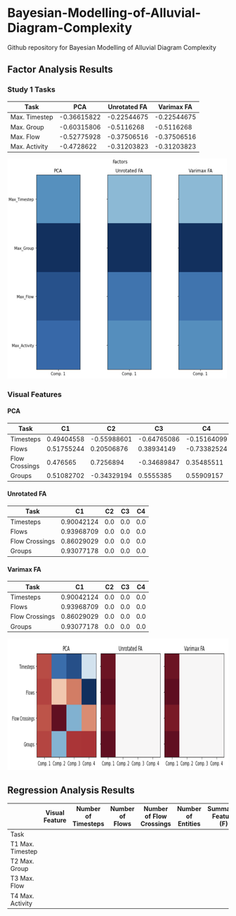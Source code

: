# Bayesian-Modelling-of-Alluvial-Diagram-Complexity
Github repository for Bayesian Modelling of Alluvial Diagram Complexity

## Factor Analysis Results

### Study 1 Tasks

| Task  | PCA | Unrotated FA | Varimax FA |
| ------------- | ------------- | ------------- | ------------- |
| Max. Timestep  | -0.36615822  | -0.22544675 | -0.22544675 |
| Max. Group  | -0.60315806  | -0.5116268 | -0.5116268 |
| Max. Flow  | -0.52775928  | -0.37506516 | -0.37506516 |
| Max. Activity  | -0.4728622  | -0.31203823 | -0.31203823 |

<img src="/images/factor_task_s1.png" width="500" height="500">

### Visual Features

#### PCA
| Task  | C1 | C2 | C3 | C4 |
| ------------- | ------------- | ------------- | ------------- | ------------- |
| Timesteps  | 0.49404558 | -0.55988601 | -0.64765086 | -0.15164099 |
| Flows  | 0.51755244 | 0.20506876 | 0.38934149 | -0.73382524 |
| Flow Crossings  | 0.476565 | 0.7256894 | -0.34689847 | 0.35485511 |
| Groups  | 0.51082702 | -0.34329194 | 0.5555385 | 0.55909157 |

#### Unrotated FA
| Task  | C1 | C2 | C3 | C4 |
| ------------- | ------------- | ------------- | ------------- | ------------- |
| Timesteps  | 0.90042124 | 0.0 | 0.0 | 0.0 |
| Flows  | 0.93968709 | 0.0 | 0.0 | 0.0 |
| Flow Crossings  | 0.86029029 | 0.0 | 0.0 | 0.0 |
| Groups  | 0.93077178 | 0.0 | 0.0 | 0.0 |

#### Varimax FA 
| Task  | C1 | C2 | C3 | C4 |
| ------------- | ------------- | ------------- | ------------- | ------------- |
| Timesteps  | 0.90042124 | 0.0 | 0.0 | 0.0 |
| Flows  | 0.93968709 | 0.0 | 0.0 | 0.0 |
| Flow Crossings  | 0.86029029 | 0.0 | 0.0 | 0.0 |
| Groups  | 0.93077178 | 0.0 | 0.0 | 0.0 |

<img src="/images/factor_feat.png" width="900" height="300">

## Regression Analysis Results

|| Visual Feature | Number of Timesteps | Number of Flows | Number of Flow Crossings | Number of Entities | Summated Feature (F) |
| ------------- | ------------- | ------------- | ------------- | ------------- | ------------- | ------------- |
| Task | ||||||
| T1 Max. Timestep | ||||||
| T2 Max. Group | ||||||
| T3 Max. Flow | ||||||
| T4 Max. Activity | ||||||




<!-- % \textbf{Task ID} & \textbf{Task Description} & \textbf{$\beta$}         & \textbf{$R^{2}$}        & \textbf{$\beta$}       & \textbf{$R^{2}$}      & \textbf{$\beta$}           & \textbf{$R^{2}$}           & \textbf{$\beta$}      & \textbf{$R^{2}$}        & \textbf{$\beta$}      & \textbf{$R^{2}$}\\ \midrule
% T1               & Max. Timestep             & 1.096              & 0.582              & 1.374            & 0.634            & 1.356                & 0.587                 & 1.185           & \textbf{0.668}   & 1.280                 & 0.637       \\ 
% T2               & Max. Group                & 0.758              & 0.566              & 0.955            & 0.624            & 0.943                & 0.578                 & 0.814           & \textbf{0.641}    & 0.886                 & 0.621                  \\ 
% T3               & Max. Flow                 & 1.004              & 0.639              & 1.242            & 0.678            & 1.212                & 0.614                 & 1.075           & \textbf{0.720}    & 1.160                 & 0.684                   \\ 
% T4               & Max. Activity             & 0.845              & 0.587              & 1.067            & 0.648            & 1.067                & 0.648                 & 0.920           & \textbf{0.682}    & 0.991                 & 0.647                   \\ \midrule
% \multicolumn{2}{c}{$Acc_4$}       & 0.922              & 0.616              & 1.157            & 0.671            & 1.139                & 0.619                 & 0.9959          & \textbf{0.704}     & 1.077                 & 0.673                   \\ 
% \multicolumn{2}{c}{$Acc_3$}      & 0.871              & 0.625              & 1.091            & 0.679            & 1.072                & 0.623                 & 0.938           & \textbf{0.712}     & 1.015                 & 0.68                    \\ \midrule
% \multicolumn{2}{c}{Perceived Complexity}      & 0.731             & 0.584             & 0.899            & 0.614            & 0.871                & 0.547                 & 0.769          & \textbf{0.637}     & 0.837                 & 0.615                    \\ \bottomrule
% \end{tabular}
% }
% \caption{Regression results for all features against all accuracy variables in Study 1, perceived complexity in Study 2.}
% \label{tab:2}
% \end{table*} -->
 
 
